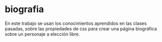 # biografia
En este trabajo se usan los conocimientos aprendidos en las clases pasadas, sobre las propiedades de css para crear una página biográfica sobre un personaje a elección libre.
